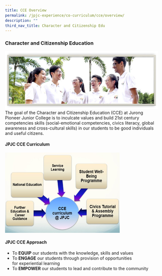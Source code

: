 ```yaml
---
title: CCE Overview
permalink: /jpjc-experience/co-curriculum/cce/overview/
description: ""
third_nav_title: Character and Citizenship Edu
---
```

### **Character and Citizenship Education**

![](/images/CCE_JPJC_1.jpg)
The goal of the Character and Citizenship Education (CCE) at Jurong Pioneer Junior College is to inculcate values and build 21st century competencies skills (social-emotional competencies, civics literacy, global awareness and cross-cultural skills) in our students to be good individuals and useful citizens.

#### **JPJC CCE Curriculum**
<img src="/images/CCE1.jpg" 
     style="width:75%">
		 
#### **JPJC CCE Approach**
*   To **EQUIP** our students with the knowledge, skills and values
*   To **ENGAGE** our students through provision of opportunities for experiential learning
*   To **EMPOWER** our students to lead and contribute to the community		 